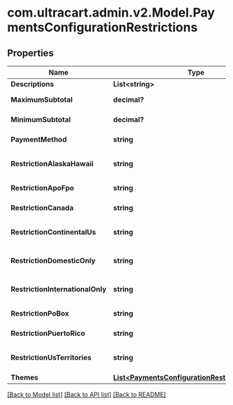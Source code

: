 # com.ultracart.admin.v2.Model.PaymentsConfigurationRestrictions
## Properties

Name | Type | Description | Notes
------------ | ------------- | ------------- | -------------
**Descriptions** | **List&lt;string&gt;** |  | [optional] 
**MaximumSubtotal** | **decimal?** | Maximum subtotal | [optional] 
**MinimumSubtotal** | **decimal?** | Minimum subtotal | [optional] 
**PaymentMethod** | **string** | Payment method | [optional] 
**RestrictionAlaskaHawaii** | **string** | Alaska and Hawaii restriction | [optional] 
**RestrictionApoFpo** | **string** | APO/FPO restriction | [optional] 
**RestrictionCanada** | **string** | Canada restriction | [optional] 
**RestrictionContinentalUs** | **string** | Continental US restriction | [optional] 
**RestrictionDomesticOnly** | **string** | Domestic only restriction | [optional] 
**RestrictionInternationalOnly** | **string** | International only restriction | [optional] 
**RestrictionPoBox** | **string** | PO Box restriction | [optional] 
**RestrictionPuertoRico** | **string** | Puerto Rico restriction | [optional] 
**RestrictionUsTerritories** | **string** | US Territories restriction | [optional] 
**Themes** | [**List&lt;PaymentsConfigurationRestrictionsTheme&gt;**](PaymentsConfigurationRestrictionsTheme.md) |  | [optional] 


[[Back to Model list]](../README.md#documentation-for-models) [[Back to API list]](../README.md#documentation-for-api-endpoints) [[Back to README]](../README.md)

